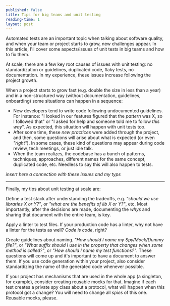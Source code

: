 ```yaml
---
published: false
title: Tips for big teams and unit testing
reading-time: 1
layout: post
---
```


Automated tests are an important topic when talking about software quality, and when your team or project starts to grow, new challenges appear. In this article, I'll cover some aspects/issues of unit tests in big teams and how to fix them.

At scale, there are a few key root causes of issues with unit testing: no standardization or guidelines, duplicated code, flaky tests, no documentation. In my experience, these issues increase following the project growth.

When a project starts to grow fast (e.g. double the size in less than a year) and in a non-structured way (without documentation, guidelines, onboarding) some situations can happen in a sequence:

- New developers tend to write code following undocumented guidelines. For instance: "I looked in our features figured that the _pattern_ was X, so I followed that" or "I asked for help and someone told me to follow _this way_". As expected, this situation will happen with unit tests too.
- After some time, these _new practices_ were added through the project, and then, some questions will arise about what is expected (or even _"right"_). In some cases, these kind of questions may appear during code review, tech meetings, or just idle talk.
- When the team realizes, the codebase has a bunch of patterns, techniques, approaches, different names for the same concept, duplicated code, etc. Needless to say this will also happen to tests.

_insert here a connection with these issues and my typs_

___

Finally, my tips about unit testing at scale are:

Define a test stack after understanding the tradeoffs, e.g. _"should we use libraries X or Y?"_, or _"what are the benefits of lib X or Y?"_, etc. Most importantly, after the decisions are made, documenting the _whys_ and sharing that document with the entire team, is key.

Apply a linter to test files. If your production code has a linter, why not have a linter for the tests as well? _Code is code_, right?

Create guidelines about naming. _"How should I name my Spy/Mock/Dummy file?"_, or _"What suffix should I use in the property that changes when some method is called?"_, or _"How should I name my test functions?"_. These questions will come up and it's important to have a document to answer them. If you use code generation within your project, also consider standardizing the name of the generated code whenever possible.

If your project has mechanisms that are used in the whole app (a singleton, for example), consider creating reusable mocks for that. Imagine if each test creates a private spy class about a protocol, what will happen when this protocol got a change? You will need to change all _spies_ of this one. Reusable mocks, please.
